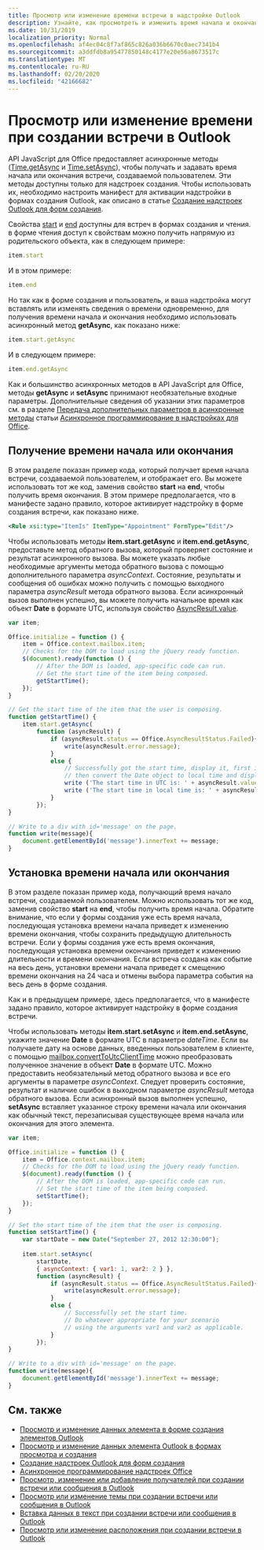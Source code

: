 ```yaml
---
title: Просмотр или изменение времени встречи в надстройке Outlook
description: Узнайте, как просмотреть и изменить время начала и окончания встречи в надстройке Outlook.
ms.date: 10/31/2019
localization_priority: Normal
ms.openlocfilehash: af4ec04c8f7af865c826a036b6670c0aec7341b4
ms.sourcegitcommit: a3ddfdb8a95477850148c4177e20e56a8673517c
ms.translationtype: MT
ms.contentlocale: ru-RU
ms.lasthandoff: 02/20/2020
ms.locfileid: "42166682"
---
```

# <a name="get-or-set-the-time-when-composing-an-appointment-in-outlook"></a>Просмотр или изменение времени при создании встречи в Outlook

API JavaScript для Office предоставляет асинхронные методы ([Time.getAsync](/javascript/api/outlook/office.Time#getasync-options--callback-) и [Time.setAsync](/javascript/api/outlook/office.Time#setasync-datetime--options--callback-)), чтобы получать и задавать время начала или окончания встречи, создаваемой пользователем. Эти методы доступны только для надстроек создания. Чтобы использовать их, необходимо настроить манифест для активации надстройки в формах создания Outlook, как описано в статье [Создание надстроек Outlook для форм создания](compose-scenario.md).

Свойства [start](../reference/objectmodel/preview-requirement-set/office.context.mailbox.item.md#properties) и [end](../reference/objectmodel/preview-requirement-set/office.context.mailbox.item.md#properties) доступны для встреч в формах создания и чтения. в форме чтения доступ к свойствам можно получить напрямую из родительского объекта, как в следующем примере:

```js
item.start
```

И в этом примере:

```js
item.end
```

Но так как в форме создания и пользователь, и ваша надстройка могут вставлять или изменять сведения о времени одновременно, для получения времени начала и окончания необходимо использовать асинхронный метод **getAsync**, как показано ниже:

```js
item.start.getAsync
```

И в следующем примере:

```js
item.end.getAsync
```

Как и большинство асинхронных методов в API JavaScript для Office, методы **getAsync** и **setAsync** принимают необязательные входные параметры. Дополнительные сведения об указании этих параметров см. в разделе [Передача дополнительных параметров в асинхронные методы](../develop/asynchronous-programming-in-office-add-ins.md#passing-optional-parameters-inline) статьи [Асинхронное программирование в надстройках для Office](../develop/asynchronous-programming-in-office-add-ins.md).


## <a name="get-the-start-or-end-time"></a>Получение времени начала или окончания

В этом разделе показан пример кода, который получает время начала встречи, создаваемой пользователем, и отображает его. Вы можете использовать тот же код, заменив свойство **start** на **end**, чтобы получить время окончания. В этом примере предполагается, что в манифесте задано правило, которое активирует надстройку в форме создания встречи, как показано ниже.


```XML
<Rule xsi:type="ItemIs" ItemType="Appointment" FormType="Edit"/>

```

Чтобы использовать методы **item.start.getAsync** и **item.end.getAsync**, предоставьте метод обратного вызова, который проверяет состояние и результат асинхронного вызова. Вы можете указать любые необходимые аргументы метода обратного вызова с помощью дополнительного параметра _asyncContext_. Состояние, результаты и сообщения об ошибках можно получить с помощью выходного параметра _asyncResult_ метода обратного вызова. Если асинхронный вызов выполнен успешно, вы можете получить начальное время как объект **Date** в формате UTC, используя свойство [AsyncResult.value](/javascript/api/office/office.asyncresult#value).


```js
var item;

Office.initialize = function () {
    item = Office.context.mailbox.item;
    // Checks for the DOM to load using the jQuery ready function.
    $(document).ready(function () {
        // After the DOM is loaded, app-specific code can run.
        // Get the start time of the item being composed.
        getStartTime();
    });
}

// Get the start time of the item that the user is composing.
function getStartTime() {
    item.start.getAsync(
        function (asyncResult) {
            if (asyncResult.status == Office.AsyncResultStatus.Failed){
                write(asyncResult.error.message);
            }
            else {
                // Successfully got the start time, display it, first in UTC and 
                // then convert the Date object to local time and display that.
                write ('The start time in UTC is: ' + asyncResult.value.toString());
                write ('The start time in local time is: ' + asyncResult.value.toLocaleString());
            }
        });
}

// Write to a div with id='message' on the page.
function write(message){
    document.getElementById('message').innerText += message; 
}
```


## <a name="set-the-start-or-end-time"></a>Установка времени начала или окончания

В этом разделе показан пример кода, получающий время начало встречи, создаваемой пользователем. Можно использовать тот же код, заменив свойство **start** на **end**, чтобы получить время начала. Обратите внимание, что если у формы создания уже есть время начала, последующая установка времени начала приведет к изменению времени окончания, чтобы сохранить предыдущую длительность встречи. Если у формы создания уже есть время окончания, последующая установка времени окончания приведет к изменению длительности и времени окончания. Если встреча создана как событие на весь день, установки времени начала приведет к смещению времени окончания на 24 часа и отмены выбора параметра события на весь день в форме создания.

Как и в предыдущем примере, здесь предполагается, что в манифесте задано правило, которое активирует надстройку в форме создания встречи.

Чтобы использовать методы **item.start.setAsync** и **item.end.setAsync**, укажите значение **Date** в формате UTC в параметре _dateTime_. Если вы получаете дату на основе данных, введенных пользователем в клиенте, с помощью [mailbox.convertToUtcClientTime](../reference/objectmodel/preview-requirement-set/office.context.mailbox.md#methods) можно преобразовать полученное значение в объект **Date** в формате UTC. Можно предоставить необязательный метод обратного вызова и все его аргументы в параметре _asyncContext_. Следует проверить состояние, результат и наличие ошибок в выходном параметре _asyncResult_ метода обратного вызова. Если асинхронный вызов выполнен успешно, **setAsync** вставляет указанное строку времени начала или окончания как обычный текст, перезаписывая существующее время начала или окончания для этого элемента.




```js
var item;

Office.initialize = function () {
    item = Office.context.mailbox.item;
    // Checks for the DOM to load using the jQuery ready function.
    $(document).ready(function () {
        // After the DOM is loaded, app-specific code can run.
        // Set the start time of the item being composed.
        setStartTime();
    });
}

// Set the start time of the item that the user is composing.
function setStartTime() {
    var startDate = new Date("September 27, 2012 12:30:00");
    
    item.start.setAsync(
        startDate,
        { asyncContext: { var1: 1, var2: 2 } },
        function (asyncResult) {
            if (asyncResult.status == Office.AsyncResultStatus.Failed){
                write(asyncResult.error.message);
            }
            else {
                // Successfully set the start time.
                // Do whatever appropriate for your scenario
                // using the arguments var1 and var2 as applicable.
            }
        });
}

// Write to a div with id='message' on the page.
function write(message){
    document.getElementById('message').innerText += message; 
}
```


## <a name="see-also"></a>См. также

- [Просмотр и изменение данных элемента в форме создания элементов Outlook](get-and-set-item-data-in-a-compose-form.md)    
- [Просмотр и изменение данных элемента Outlook в формах просмотра и создания](item-data.md)   
- [Создание надстроек Outlook для форм создания](compose-scenario.md)    
- [Асинхронное программирование надстроек Office](../develop/asynchronous-programming-in-office-add-ins.md)
- [Просмотр, изменение или добавление получателей при создании встречи или сообщения в Outlook](get-set-or-add-recipients.md)  
- [Просмотр или изменение темы при создании встречи или сообщения в Outlook](get-or-set-the-subject.md)   
- [Вставка данных в текст при создании встречи или сообщения в Outlook](insert-data-in-the-body.md)   
- [Просмотр или изменение расположения при создании встречи в Outlook](get-or-set-the-location-of-an-appointment.md)
    
